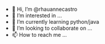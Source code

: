 - 👋 Hi, I’m @rhauannecastro
- 👀 I’m interested in ...
- 🌱 I’m currently learning python/java
- 💞️ I’m looking to collaborate on ...
- 📫 How to reach me ...

<!---
rhauannecastro/rhauannecastro is a ✨ special ✨ repository because its `README.md` (this file) appears on your GitHub profile.
You can click the Preview link to take a look at your changes.
--->
